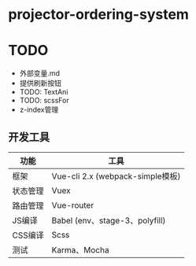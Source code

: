 # projector-ordering-system

# TODO
* 外部变量.md
* 提供刷新按钮
* TODO: TextAni
* TODO: scssFor
* z-index管理

## 开发工具
功能 | 工具
-- | --
框架 | Vue-cli 2.x (webpack-simple模板)
状态管理 | Vuex
路由管理 | Vue-router
JS编译 | Babel (env、stage-3、polyfill)
CSS编译 | Scss
测试 | Karma、Mocha
